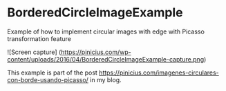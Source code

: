 # BorderedCircleImageExample
Example of how to implement circular images with edge with Picasso transformation feature

![Screen capture] (https://pinicius.com/wp-content/uploads/2016/04/BorderedCircleImageExample-capture.png)


This example is part of the post https://pinicius.com/imagenes-circulares-con-borde-usando-picasso/ in my blog.

